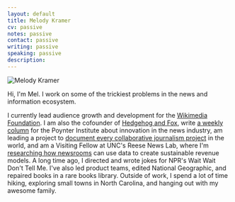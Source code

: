 ```yaml
---
layout: default
title: Melody Kramer
cv: passive
notes: passive
contact: passive
writing: passive
speaking: passive
description:
---
```


<div class="row marketing">
	<div class="col-sm-4">
	<img  class="img-circle avatar" alt="Melody Kramer" src="img/headshot.jpg">
	</div>
	<div itemscope itemtype="http://data-vocabulary.org/Person" class="col-sm-8"></div>
	<p class="lead" markdown="1">Hi, I'm <span itemprop="name">Mel</span>. I work on some of the trickiest problems in the news and information ecosystem.</p>
	<p>I currently lead audience growth and development for the <a href="https://wikimediafoundation.org/wiki/Home">Wikimedia Foundation</a>. I am also the cofounder of <a href="https://www.hedgehogandfox.net/">Hedgehog and Fox</a>, write <a href="https://www.poynter.org/person/961/archive">a weekly column</a> for the Poynter Institute about innovation in the news industry, am leading a project to <a href="https://collaborativejournalism.org/database-search-sort-learn-collaborative-projects-around-world/">document every collaborative journalism project</a> in the world, and am a Visiting Fellow at UNC's Reese News Lab, where I'm <a href="https://cislm.org/announcing-first-reese-news-lab-fellow-melody-kramer/">researching how newsrooms</a> can use data to create sustainable revenue models. A long time ago, I directed and wrote jokes for NPR's Wait Wait Don't Tell Me. I've also led product teams, edited National Geographic, and repaired books in a rare books library. Outside of work, I spend a lot of time hiking, exploring small towns in North Carolina, and hanging out with my awesome family.</p>
</div>
	
